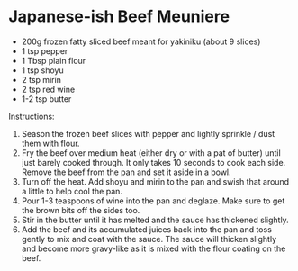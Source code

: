 # Japanese-ish Beef Meuniere

* 200g frozen fatty sliced beef meant for yakiniku (about 9 slices)
* 1 tsp pepper
* 1 Tbsp plain flour
* 1 tsp shoyu
* 2 tsp mirin
* 2 tsp red wine
* 1-2 tsp butter

Instructions:

1. Season the frozen beef slices with pepper and lightly sprinkle / dust them with flour.
2. Fry the beef over medium heat (either dry or with a pat of butter) until just barely cooked through.
   It only takes 10 seconds to cook each side. Remove the beef from the pan and set it aside in a bowl.
3. Turn off the heat. Add shoyu and mirin to the pan and swish that around a little to help cool the pan.
4. Pour 1-3 teaspoons of wine into the pan and deglaze. Make sure to get the brown bits off the sides too.
5. Stir in the butter until it has melted and the sauce has thickened slightly.
6. Add the beef and its accumulated juices back into the pan and toss gently to mix and coat with the sauce.
   The sauce will thicken slightly and become more gravy-like as it is mixed with the flour coating on the beef.